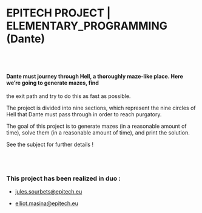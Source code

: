 
# EPITECH PROJECT | ELEMENTARY_PROGRAMMING (Dante)

<br> <br/>

#### Dante must journey through Hell, a thoroughly maze-like place. Here we’re going to generate mazes, find
the exit path and try to do this as fast as possible.

The project is divided into nine sections, which represent the nine circles of Hell that Dante must pass
through in order to reach purgatory.

The goal of this project is to generate mazes (in a reasonable amount of time), solve them (in a reasonable
amount of time), and print the solution.

See the subject for further details !


<br> <br/>
### This project has been realized in duo :

* jules.sourbets@epitech.eu

* elliot.masina@epitech.eu

<br> <br/>
